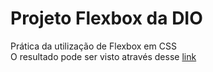# Projeto Flexbox da DIO
Prática da utilização de Flexbox em CSS <br>
O resultado pode ser visto através desse [link](https://iveslou.github.io/projeto-flexbox-dio/)
